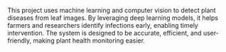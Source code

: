 This project uses machine learning and computer vision to detect plant diseases from leaf images. By leveraging deep learning models, it helps farmers and researchers identify infections early, enabling timely intervention. The system is designed to be accurate, efficient, and user-friendly, making plant health monitoring easier. 
